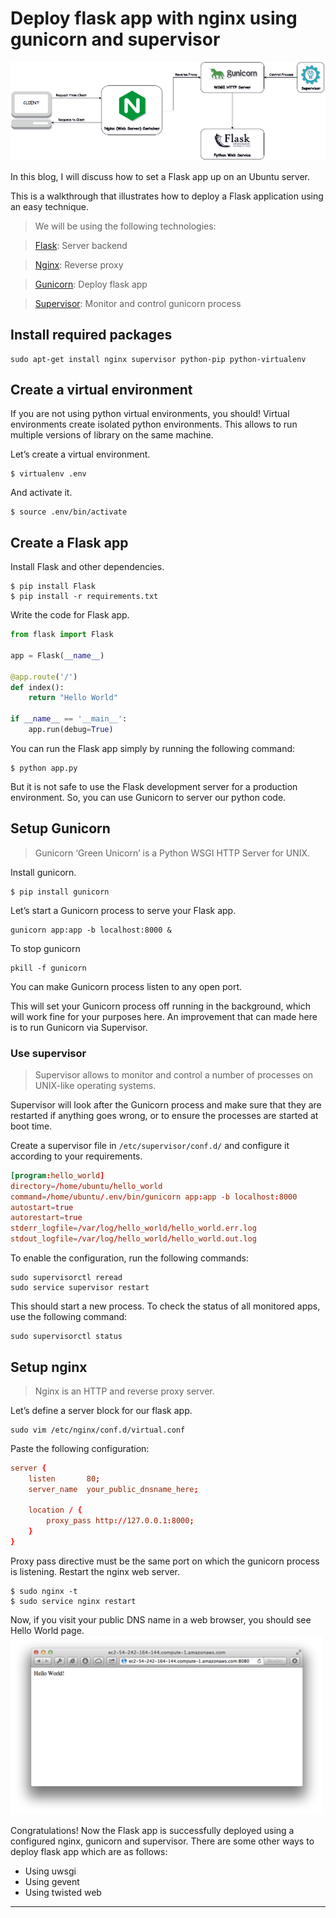 # Deploy flask app with nginx using gunicorn and supervisor

![img-01]

In this blog, I will discuss how to set a Flask app up on an Ubuntu server.

This is a walkthrough that illustrates how to deploy a Flask application using an easy technique.

> We will be using the following technologies:

> [Flask](01): Server backend

> [Nginx](02): Reverse proxy

> [Gunicorn](03): Deploy flask app

> [Supervisor](04): Monitor and control gunicorn process

## Install required packages

```
sudo apt-get install nginx supervisor python-pip python-virtualenv
```

## Create a virtual environment

If you are not using python virtual environments, you should! Virtual environments create isolated python environments. This allows to run multiple versions of library on the same machine.

Let’s create a virtual environment.
```
$ virtualenv .env
```

And activate it.
```
$ source .env/bin/activate
```

## Create a Flask app

Install Flask and other dependencies.
```
$ pip install Flask
$ pip install -r requirements.txt
```
Write the code for Flask app.
```python
from flask import Flask

app = Flask(__name__)

@app.route('/')
def index():
    return "Hello World"

if __name__ == '__main__':
    app.run(debug=True)
```

You can run the Flask app simply by running the following command:
```
$ python app.py
```

But it is not safe to use the Flask development server for a production environment. So, you can use Gunicorn to server our python code.

## Setup Gunicorn

> Gunicorn ‘Green Unicorn’ is a Python WSGI HTTP Server for UNIX.

Install gunicorn.
```
$ pip install gunicorn
```

Let’s start a Gunicorn process to serve your Flask app.
```
gunicorn app:app -b localhost:8000 &
```

To stop gunicorn
```
pkill -f gunicorn
```

You can make Gunicorn process listen to any open port.

This will set your Gunicorn process off running in the background, which will work fine for your purposes here. An improvement that can made here is to run Gunicorn via Supervisor.

### Use supervisor

> Supervisor allows to monitor and control a number of processes on UNIX-like operating systems.

Supervisor will look after the Gunicorn process and make sure that they are restarted if anything goes wrong, or to ensure the processes are started at boot time.

Create a supervisor file in `/etc/supervisor/conf.d/` and configure it according to your requirements.

```conf
[program:hello_world]
directory=/home/ubuntu/hello_world
command=/home/ubuntu/.env/bin/gunicorn app:app -b localhost:8000
autostart=true
autorestart=true
stderr_logfile=/var/log/hello_world/hello_world.err.log
stdout_logfile=/var/log/hello_world/hello_world.out.log
```

To enable the configuration, run the following commands:
```
sudo supervisorctl reread
sudo service supervisor restart
```
This should start a new process. To check the status of all monitored apps, use the following command:
```
sudo supervisorctl status
```

## Setup nginx
> Nginx is an HTTP and reverse proxy server.

Let’s define a server block for our flask app.
```
sudo vim /etc/nginx/conf.d/virtual.conf
```
Paste the following configuration:

```conf
server {
    listen       80;
    server_name  your_public_dnsname_here;

    location / {
        proxy_pass http://127.0.0.1:8000;
    }
}
```
Proxy pass directive must be the same port on which the gunicorn process is listening.
Restart the nginx web server.
```
$ sudo nginx -t
$ sudo service nginx restart
```

Now, if you visit your public DNS name in a web browser, you should see Hello World page.
![img-02]

Congratulations! Now the Flask app is successfully deployed using a configured nginx, gunicorn and supervisor.
There are some other ways to deploy flask app which are as follows:
- Using uwsgi
- Using gevent
- Using twisted web

----

[img-02]: img/1_NcJJMY4OaVj5H6YN1ZKkVQ.png
[04]: http://supervisord.org/
[03]: http://gunicorn.org/
[02]: https://www.nginx.com/
[01]: http://flask.pocoo.org/
[img-01]: img/1_nFxyDwJ2DEH1G5PMKPMj1g.png
[source]: https://medium.com/ymedialabs-innovation/deploy-flask-app-with-nginx-using-gunicorn-and-supervisor-d7a93aa07c18